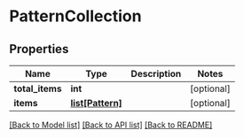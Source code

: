 # PatternCollection

## Properties
Name | Type | Description | Notes
------------ | ------------- | ------------- | -------------
**total_items** | **int** |  | [optional] 
**items** | [**list[Pattern]**](Pattern.md) |  | [optional] 

[[Back to Model list]](../README.md#documentation-for-models) [[Back to API list]](../README.md#documentation-for-api-endpoints) [[Back to README]](../README.md)


